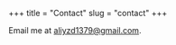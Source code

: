 +++
title = "Contact"
slug = "contact"
+++

Email me at [aliyzd1379@gmail.com](mailto:aliyzd1379@gmail.com).
